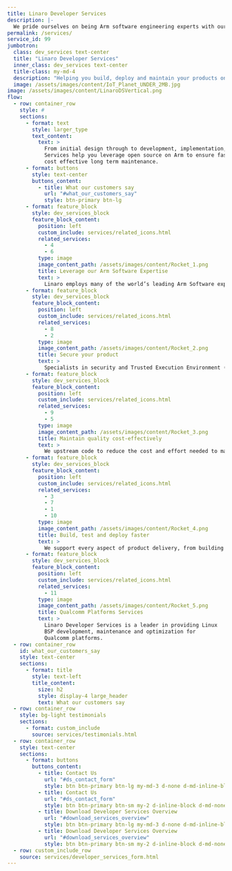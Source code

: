 ```yaml
---
title: Linaro Developer Services
description: |-
  We pride ourselves on being Arm software engineering experts with our experience & knowledge, capabilities, quality of our work & professionalism with our customers.
permalink: /services/
service_id: 99
jumbotron:
  class: dev_services text-center
  title: "Linaro Developer Services"
  inner_class: dev_services text-center
  title-class: my-md-4
  description: "Helping you build, deploy and maintain your products on Arm"
  image: /assets/images/content/IoT_Planet_UNDER_2MB.jpg
image: /assets/images/content/LinaroDSVertical.png
flow:
  - row: container_row
    style: #
    sections:
      - format: text
        style: larger_type
        text_content:
          text: >
            From initial design through to development, implementation, support and training, Linaro Developer
            Services help you leverage open source on Arm to ensure fast time to market, exceptional quality and security, and
            cost effective long term maintenance.
      - format: buttons
        style: text-center
        buttons_content:
          - title: What our customers say
            url: "#what_our_customers_say"
            style: btn-primary btn-lg
      - format: feature_block
        style: dev_services_block
        feature_block_content:
          position: left
          custom_include: services/related_icons.html
          related_services:
            - 4
            - 6
          type: image
          image_content_path: /assets/images/content/Rocket_1.png
          title: Leverage our Arm Software Expertise
          text: >
            Linaro employs many of the world’s leading Arm Software experts. All of this expertise is available to you through Linaro Developer Services.
      - format: feature_block
        style: dev_services_block
        feature_block_content:
          position: left
          custom_include: services/related_icons.html
          related_services:
            - 8
            - 2
          type: image
          image_content_path: /assets/images/content/Rocket_2.png
          title: Secure your product
          text: >
            Specialists in security and Trusted Execution Environment (TEE) on Arm, we leverage open source to ensure you benefit from the latest upstream features and security fixes.
      - format: feature_block
        style: dev_services_block
        feature_block_content:
          position: left
          custom_include: services/related_icons.html
          related_services:
            - 9
            - 5
          type: image
          image_content_path: /assets/images/content/Rocket_3.png
          title: Maintain quality cost-effectively
          text: >
            We upstream code to reduce the cost and effort needed to maintain your product. We offer continuous integration (CI) and automated validation for your software, ensuring the highest possible quality.
      - format: feature_block
        style: dev_services_block
        feature_block_content:
          position: left
          custom_include: services/related_icons.html
          related_services:
            - 3
            - 7
            - 1
            - 10
          type: image
          image_content_path: /assets/images/content/Rocket_4.png
          title: Build, test and deploy faster
          text: >
            We support every aspect of product delivery, from building secure board support packages (BSP’s), product validation and long-term support & maintenance.
      - format: feature_block
        style: dev_services_block
        feature_block_content:
          position: left
          custom_include: services/related_icons.html
          related_services:
            - 11
          type: image
          image_content_path: /assets/images/content/Rocket_5.png
          title: Qualcomm Platforms Services
          text: >
            Linaro Developer Services is a leader in providing Linux
            BSP development, maintenance and optimization for
            Qualcomm platforms.
  - row: container_row
    id: what_our_customers_say
    style: text-center
    sections:
      - format: title
        style: text-left
        title_content:
          size: h2
          style: display-4 large_header
          text: What our customers say
  - row: container_row
    style: bg-light testimonials
    sections:
      - format: custom_include
        source: services/testimonials.html
  - row: container_row
    style: text-center
    sections:
      - format: buttons
        buttons_content:
          - title: Contact Us
            url: "#ds_contact_form"
            style: btn btn-primary btn-lg my-md-3 d-none d-md-inline-block ds_contact_form_btn
          - title: Contact Us
            url: "#ds_contact_form"
            style: btn btn-primary btn-sm my-2 d-inline-block d-md-none ds_contact_form_btn
          - title: Download Developer Services Overview
            url: "#download_services_overview"
            style: btn btn-primary btn-lg my-md-3 d-none d-md-inline-block ds_overview_download
          - title: Download Developer Services Overview
            url: "#download_services_overview"
            style: btn btn-primary btn-sm my-2 d-inline-block d-md-none ds_overview_download
  - row: custom_include_row
    source: services/developer_services_form.html
---
```

